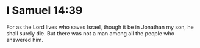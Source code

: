 # I Samuel 14:39

For as the Lord lives who saves Israel, though it be in Jonathan my son, he shall surely die. But there was not a man among all the people who answered him.

